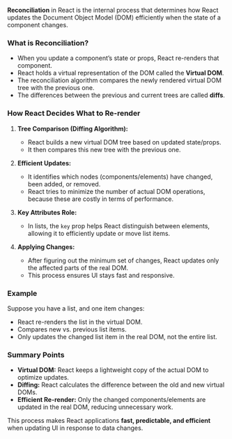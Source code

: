 **Reconciliation** in React is the internal process that determines how React updates the Document Object Model (DOM) efficiently when the state of a component changes.

### What is Reconciliation?
- When you update a component’s state or props, React re-renders that component.
- React holds a virtual representation of the DOM called the **Virtual DOM**.
- The reconciliation algorithm compares the newly rendered virtual DOM tree with the previous one.
- The differences between the previous and current trees are called **diffs**.

### How React Decides What to Re-render

1. **Tree Comparison (Diffing Algorithm):**
   - React builds a new virtual DOM tree based on updated state/props.
   - It then compares this new tree with the previous one.

2. **Efficient Updates:**
   - It identifies which nodes (components/elements) have changed, been added, or removed.
   - React tries to minimize the number of actual DOM operations, because these are costly in terms of performance.

3. **Key Attributes Role:**
   - In lists, the `key` prop helps React distinguish between elements, allowing it to efficiently update or move list items.

4. **Applying Changes:**
   - After figuring out the minimum set of changes, React updates only the affected parts of the real DOM.
   - This process ensures UI stays fast and responsive.

### Example

Suppose you have a list, and one item changes:

- React re-renders the list in the virtual DOM.
- Compares new vs. previous list items.
- Only updates the changed list item in the real DOM, not the entire list.

### Summary Points

- **Virtual DOM:** React keeps a lightweight copy of the actual DOM to optimize updates.
- **Diffing:** React calculates the difference between the old and new virtual DOMs.
- **Efficient Re-render:** Only the changed components/elements are updated in the real DOM, reducing unnecessary work.

This process makes React applications **fast, predictable, and efficient** when updating UI in response to data changes.
